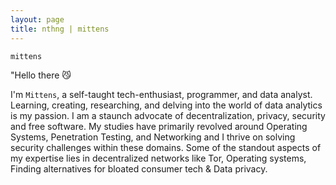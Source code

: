 ```yaml
---
layout: page
title: nthng | mittens
---
```


```term
mittens
```

"Hello there 😼

I'm `Mittens`, a self-taught tech-enthusiast, programmer, and data analyst. Learning, creating, researching, 
and delving into the world of data analytics is my passion. I am a staunch advocate of decentralization, privacy, security
and free software. My studies have primarily revolved around Operating Systems, Penetration Testing, and Networking 
and I thrive on solving security challenges within these domains.
Some of the standout aspects of my expertise lies in decentralized networks like Tor, Operating systems, Finding
alternatives for bloated consumer tech & Data privacy.


